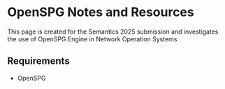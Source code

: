 # OpenSPG Notes and Resources

This page is created  for the Semantics 2025 submission and investigates the use of OpenSPG Engine in Network Operation Systems

## Requirements

- OpenSPG
